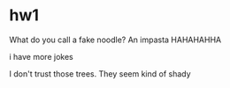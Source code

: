 # hw1
What do you call a fake noodle?
An impasta
HAHAHAHHA

i have more jokes 

I don't trust those trees. They seem kind of shady 
